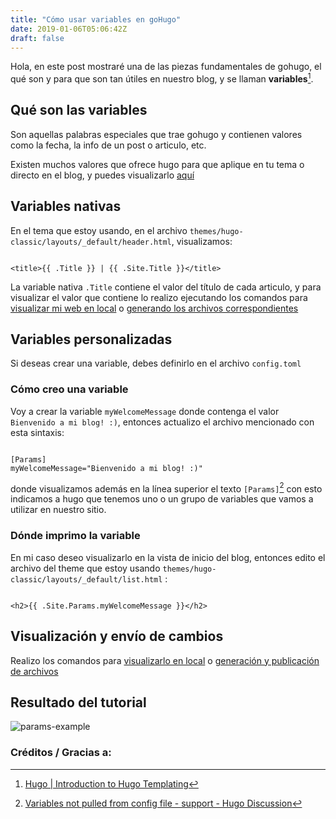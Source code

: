 ```yaml
---
title: "Cómo usar variables en goHugo"
date: 2019-01-06T05:06:42Z
draft: false
---
```


Hola, en este post mostraré una de las piezas fundamentales de gohugo, el qué son y para que son
tan útiles en nuestro blog, y se llaman **variables**[^1].

## Qué son las variables

Son aquellas palabras especiales que trae gohugo y contienen valores como la fecha,
la info de un post o articulo, etc.

Existen muchos valores que ofrece hugo para que aplique en tu tema o directo en el blog, y puedes visualizarlo
[ aquí ](https://gohugo.io/variables/)


## Variables nativas

En el tema que estoy usando, en el archivo `themes/hugo-classic/layouts/_default/header.html`, visualizamos:

```

<title>{{ .Title }} | {{ .Site.Title }}</title>

```

La variable nativa ```.Title``` contiene el valor del título de cada articulo, y para visualizar el valor que contiene lo realizo ejecutando los comandos para [visualizar mi web en local](/blog/posts/bienvenido#está-vivo-está-vivo) o [generando los archivos correspondientes](/blog/posts/publica-tu-blog-en-github/#generación-del-sitio-y-envío-de-mis-cambios-github)


## Variables personalizadas

Si deseas crear una variable, debes definirlo en el archivo `config.toml`

### Cómo creo una variable

Voy a crear la variable `myWelcomeMessage` donde contenga el valor `Bienvenido a mi blog! :)`,
entonces actualizo el archivo mencionado con esta sintaxis:

```

[Params]
myWelcomeMessage="Bienvenido a mi blog! :)"

```

donde visualizamos además en la línea superior el texto `[Params]`[^2] con esto indicamos a hugo
que tenemos uno o un grupo de variables que vamos a utilizar en nuestro sitio.

### Dónde imprimo la variable

En mi caso deseo visualizarlo en la vista de inicio del blog, entonces edito el archivo del theme que estoy usando `themes/hugo-classic/layouts/_default/list.html` :

```

<h2>{{ .Site.Params.myWelcomeMessage }}</h2>

```


## Visualización y envío de cambios

Realizo los comandos para [visualizarlo en local](/blog/posts/bienvenido#está-vivo-está-vivo) o [generación y publicación de archivos](/blog/posts/publica-tu-blog-en-github/#generación-del-sitio-y-envío-de-mis-cambios-github)


## Resultado del tutorial

![params-example](../understanding-template-variables/variables-hugo-example.png)

### Créditos / Gracias a:

[^1]: [Hugo  | Introduction to Hugo Templating](http://gohugo.io/templates/introduction/#basic-syntax)
[^2]: [Variables not pulled from config file - support - Hugo Discussion](https://discourse.gohugo.io/t/variables-not-pulled-from-config-file/1455/3)